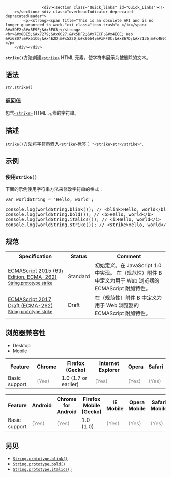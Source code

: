
                
                  
                    <div><section class="Quick_links" id="Quick_Links"><!-- --></section> <div class="overheadIndicator deprecated deprecatedHeader">
            <p><strong><span title="This is an obsolete API and is no longer guaranteed to work."><i class="icon-trash"> </i></span> &#x5DF2;&#x5E9F;&#x5F03;</strong><br>&#x8BE5;&#x7279;&#x6027;&#x5DF2;&#x7ECF;&#x4ECE; Web &#x6807;&#x51C6;&#x4E2D;&#x5220;&#x9664;&#xFF0C;&#x867D;&#x7136;&#x4E00;&#x4E9B;&#x6D4F;&#x89C8;&#x5668;&#x76EE;&#x524D;&#x4ECD;&#x7136;&#x652F;&#x6301;&#x5B83;&#xFF0C;&#x4F46;&#x4E5F;&#x8BB8;&#x4F1A;&#x5728;&#x672A;&#x6765;&#x7684;&#x67D0;&#x4E2A;&#x65F6;&#x95F4;&#x505C;&#x6B62;&#x652F;&#x6301;&#xFF0C;&#x8BF7;&#x5C3D;&#x91CF;&#x4E0D;&#x8981;&#x4F7F;&#x7528;&#x8BE5;&#x7279;&#x6027;&#x3002;</p>
        </div></div>

<p><strong><code>strike()</code></strong>&#x65B9;&#x6CD5;&#x521B;&#x5EFA;<a title="&#x6B64;&#x9875;&#x9762;&#x4ECD;&#x672A;&#x88AB;&#x672C;&#x5730;&#x5316;, &#x671F;&#x5F85;&#x60A8;&#x7684;&#x7FFB;&#x8BD1;!" href="/zh-CN/docs/Web/HTML/Element/strike" class="new"><code>&lt;strike&gt;</code></a> HTML &#x5143;&#x7D20;&#xFF0C;&#x4F7F;&#x5B57;&#x7B26;&#x4E32;&#x5C55;&#x793A;&#x4E3A;&#x88AB;&#x5220;&#x9664;&#x7684;&#x6587;&#x672C;&#x3002;</p>

<h2 id="&#x8BED;&#x6CD5;">&#x8BED;&#x6CD5;</h2>

<pre class="syntaxbox"><code><var>str</var>.strike()</code></pre>

<h3 id="&#x8FD4;&#x56DE;&#x503C;">&#x8FD4;&#x56DE;&#x503C;</h3>

<p>&#x5305;&#x542B;<a title="&#x6B64;&#x9875;&#x9762;&#x4ECD;&#x672A;&#x88AB;&#x672C;&#x5730;&#x5316;, &#x671F;&#x5F85;&#x60A8;&#x7684;&#x7FFB;&#x8BD1;!" href="/zh-CN/docs/Web/HTML/Element/strike" class="new"><code>&lt;strike&gt;</code></a> HTML &#x5143;&#x7D20;&#x7684;&#x5B57;&#x7B26;&#x4E32;&#x3002;</p>

<h2 id="&#x63CF;&#x8FF0;">&#x63CF;&#x8FF0;</h2>

<p><code>strike()</code>&#x65B9;&#x6CD5;&#x5C06;&#x5B57;&#x7B26;&#x4E32;&#x5D4C;&#x5165;<code>&lt;strike&gt;</code>&#x6807;&#x7B7E;&#xFF1A; <code>&quot;&lt;strike&gt;str&lt;/strike&gt;&quot;</code>.</p>

<h2 id="&#x793A;&#x4F8B;">&#x793A;&#x4F8B;</h2>

<h3 id="&#x4F7F;&#x7528;strike()">&#x4F7F;&#x7528;<code>strike()</code></h3>

<p>&#x4E0B;&#x9762;&#x7684;&#x793A;&#x4F8B;&#x4F7F;&#x7528;&#x5B57;&#x7B26;&#x4E32;&#x65B9;&#x6CD5;&#x6765;&#x4FEE;&#x6539;&#x5B57;&#x7B26;&#x4E32;&#x7684;&#x683C;&#x5F0F;&#xFF1A;</p>

<pre class="brush: js">var worldString = &apos;Hello, world&apos;; 

console.log(worldString.blink()); // &lt;blink&gt;Hello, world&lt;/blink&gt; 
console.log(worldString.bold()); // &lt;b&gt;Hello, world&lt;/b&gt; 
console.log(worldString.italics()); // &lt;i&gt;Hello, world&lt;/i&gt; 
console.log(worldString.strike()); // &lt;strike&gt;Hello, world&lt;/strike&gt;
</pre>

<h2 id="&#x89C4;&#x8303;">&#x89C4;&#x8303;</h2>

<table class="standard-table">
 <tbody>
  <tr>
   <th scope="col">Specification</th>
   <th scope="col">Status</th>
   <th scope="col">Comment</th>
  </tr>
  <tr>
   <td><a lang="en" hreflang="en" href="http://www.ecma-international.org/ecma-262/6.0/#sec-string.prototype.strike" class="external">ECMAScript 2015 (6th Edition, ECMA-262)<br><small lang="zh-CN">String.prototype.strike</small></a></td>
   <td><span class="spec-Standard">Standard</span></td>
   <td>&#x521D;&#x59CB;&#x5B9A;&#x4E49;&#x3002;&#x5728; JavaScript 1.0 &#x4E2D;&#x5B9E;&#x73B0;&#x3002; &#x5728;&#xFF08;&#x89C4;&#x8303;&#x6027;&#xFF09;&#x9644;&#x4EF6; B &#x4E2D;&#x5B9A;&#x4E49;&#x4E3A;&#x7528;&#x4E8E; Web &#x6D4F;&#x89C8;&#x5668;&#x7684; ECMAScript &#x9644;&#x52A0;&#x7279;&#x6027;&#x3002;</td>
  </tr>
  <tr>
   <td><a lang="en" hreflang="en" href="https://tc39.github.io/ecma262/#sec-string.prototype.strike" class="external">ECMAScript 2017 Draft (ECMA-262)<br><small lang="zh-CN">String.prototype.strike</small></a></td>
   <td><span class="spec-Draft">Draft</span></td>
   <td>&#x5728;&#xFF08;&#x89C4;&#x8303;&#x6027;&#xFF09;&#x9644;&#x4EF6; B &#x4E2D;&#x5B9A;&#x4E49;&#x4E3A;&#x7528;&#x4E8E; Web &#x6D4F;&#x89C8;&#x5668;&#x7684; ECMAScript &#x9644;&#x52A0;&#x7279;&#x6027;&#x3002;</td>
  </tr>
 </tbody>
</table>

<h2 id="&#x6D4F;&#x89C8;&#x5668;&#x517C;&#x5BB9;&#x6027;">&#x6D4F;&#x89C8;&#x5668;&#x517C;&#x5BB9;&#x6027;</h2>

<div><div class="htab">
    <a name="AutoCompatibilityTable" id="AutoCompatibilityTable"></a>
    <ul>
        <li class="selected"><a>Desktop</a></li>
        <li><a>Mobile</a></li>
    </ul>
</div></div>

<div id="compat-desktop">
<table class="compat-table">
 <tbody>
  <tr>
   <th>Feature</th>
   <th>Chrome</th>
   <th>Firefox (Gecko)</th>
   <th>Internet Explorer</th>
   <th>Opera</th>
   <th>Safari</th>
  </tr>
  <tr>
   <td>Basic support</td>
   <td><span title="Please update this with the earliest version of support." style="color: #888;">(Yes)</span></td>
   <td>1.0 (1.7 or earlier)</td>
   <td><span title="Please update this with the earliest version of support." style="color: #888;">(Yes)</span></td>
   <td><span title="Please update this with the earliest version of support." style="color: #888;">(Yes)</span></td>
   <td><span title="Please update this with the earliest version of support." style="color: #888;">(Yes)</span></td>
  </tr>
 </tbody>
</table>
</div>

<div id="compat-mobile">
<table class="compat-table">
 <tbody>
  <tr>
   <th>Feature</th>
   <th>Android</th>
   <th>Chrome for Android</th>
   <th>Firefox Mobile (Gecko)</th>
   <th>IE Mobile</th>
   <th>Opera Mobile</th>
   <th>Safari Mobile</th>
  </tr>
  <tr>
   <td>Basic support</td>
   <td><span title="Please update this with the earliest version of support." style="color: #888;">(Yes)</span></td>
   <td><span title="Please update this with the earliest version of support." style="color: #888;">(Yes)</span></td>
   <td>1.0 (1.0)</td>
   <td><span title="Please update this with the earliest version of support." style="color: #888;">(Yes)</span></td>
   <td><span title="Please update this with the earliest version of support." style="color: #888;">(Yes)</span></td>
   <td><span title="Please update this with the earliest version of support." style="color: #888;">(Yes)</span></td>
  </tr>
 </tbody>
</table>
</div>

<h2 id="&#x53E6;&#x89C1;">&#x53E6;&#x89C1;</h2>

<ul>
 <li><a title="The blink() method creates a &lt;blink&gt; HTML element that causes a string to blink." href="/zh-CN/docs/Web/JavaScript/Reference/Global_Objects/String/blink"><code>String.prototype.blink()</code></a></li>
 <li><a title="bold() &#x65B9;&#x6CD5;&#x4F1A;&#x521B;&#x5EFA;&#xA0;HTML &#x5143;&#x7D20; &#x201C;b&#x201D;&#xFF0C;&#x5E76;&#x5C06;&#x5B57;&#x7B26;&#x4E32;&#x52A0;&#x7C97;&#x5C55;&#x793A;&#x3002;" href="/zh-CN/docs/Web/JavaScript/Reference/Global_Objects/String/bold"><code>String.prototype.bold()</code></a></li>
 <li><a title="The italics() method creates an &lt;i&gt; HTML element that causes a string to be italic." href="/zh-CN/docs/Web/JavaScript/Reference/Global_Objects/String/italics"><code>String.prototype.italics()</code></a></li>
</ul>
                  
                
              